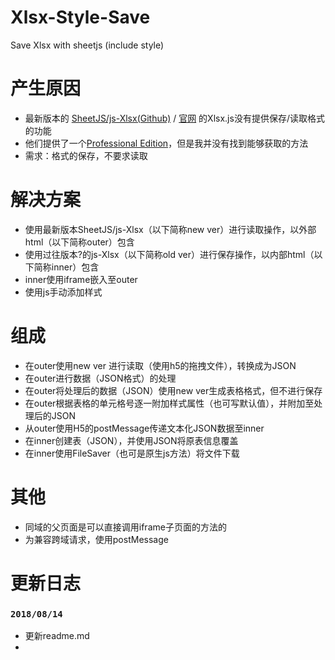 # Xlsx-Style-Save
Save Xlsx with sheetjs (include style)

# 产生原因
* 最新版本的 [SheetJS/js-Xlsx(Github)](https://github.com/SheetJS/js-xlsx) / [官网](https://sheetjs.com/) 的Xlsx.js没有提供保存/读取格式的功能
* 他们提供了一个[Professional Edition](https://sheetjs.com/pro)，但是我并没有找到能够获取的方法
* 需求：格式的保存，不要求读取

# 解决方案
* 使用最新版本SheetJS/js-Xlsx（以下简称new ver）进行读取操作，以外部html（以下简称outer）包含
* 使用过往版本?的js-Xlsx（以下简称old ver）进行保存操作，以内部html（以下简称inner）包含
* inner使用iframe嵌入至outer
* 使用js手动添加样式
 
# 组成
* 在outer使用new ver 进行读取（使用h5的拖拽文件），转换成为JSON
* 在outer进行数据（JSON格式）的处理
* 在outer将处理后的数据（JSON）使用new ver生成表格格式，但不进行保存
* 在outer根据表格的单元格号逐一附加样式属性（也可写默认值），并附加至处理后的JSON
* 从outer使用H5的postMessage传递文本化JSON数据至inner
* 在inner创建表（JSON），并使用JSON将原表信息覆盖
* 在inner使用FileSaver（也可是原生js方法）将文件下载
 
# 其他
* 同域的父页面是可以直接调用iframe子页面的方法的
* 为兼容跨域请求，使用postMessage

# 更新日志
### `2018/08/14`
* 更新readme.md
* 
